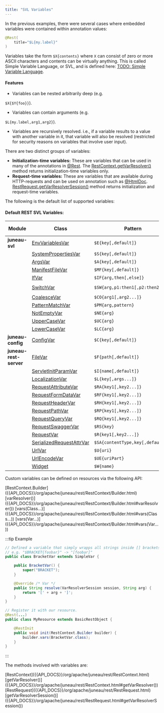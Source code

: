 ```yaml
---
title: "SVL Variables"
---
```


In the previous examples, there were several cases where embedded variables were contained within annotation values:

```java
@Rest(
    title="$L{my.label}"
)
```

Variables take the form `$X{contents}` where `X` can consist of zero or more ASCII characters and contents can be
virtually anything.
This is called Simple Variable Language, or SVL, and is defined here: [TODO: Simple Variable Language](TODO.md).

#### Features

- Variables can be nested arbitrarily deep (e.g.

`$X{$Y{foo}}`).

- Variables can contain arguments (e.g.

`$L{my.label,arg1,arg2}`).

- Variables are recursively resolved.
  i.e., if a variable results to a value with another variable in it, that variable will also be resolved (restricted for security reasons on variables that involve user input).

There are two distinct groups of variables:

- **Initialization-time variables:** These are variables that can be used in many of the annotations in [@Rest]({{API_DOCS}}/org/apache/juneau/rest/annotation/Rest.html). The [RestContext.getVarResolver()]({{API_DOCS}}/org/apache/juneau/rest/RestContext.html#getVarResolver()) method returns initialization-time variables only.
- **Request-time variables:** These are variables that are available during HTTP-requests and can be used on annotation such as [@HtmlDoc]({{API_DOCS}}/org/apache/juneau/html/annotation/HtmlDoc.html). [RestRequest.getVarResolverSession()]({{API_DOCS}}/org/apache/juneau/rest/RestRequest.html#getVarResolverSession()) method returns initialization and request-time variables.

The following is the default list of supported variables:

#### Default REST SVL Variables:

| Module | Class | Pattern | Initialization time | Request time | Examples |
|--------|-------|---------|-------------------|--------------|----------|
| **juneau-svl** | [EnvVariablesVar]({{API_DOCS}}/org/apache/juneau/svl/vars/EnvVariablesVar.html) | `$E{key[,default]}` | yes | yes | `$E{PATH}` |
| | [SystemPropertiesVar]({{API_DOCS}}/org/apache/juneau/svl/vars/SystemPropertiesVar.html) | `$S{key[,default]}` | yes | yes | `$S{java.home}` |
| | [ArgsVar]({{API_DOCS}}/org/apache/juneau/svl/vars/ArgsVar.html) | `$A{key[,default]}` | yes | yes | `$A{foo,null}` |
| | [ManifestFileVar]({{API_DOCS}}/org/apache/juneau/svl/vars/ManifestFileVar.html) | `$MF{key[,default]}` | yes | yes | `$MF{Main-Class}` |
| | [IfVar]({{API_DOCS}}/org/apache/juneau/svl/vars/IfVar.html) | `$IF{arg,then[,else]}` | yes | yes | `$IF{$S{my.boolean.property},foo,bar}` |
| | [SwitchVar]({{API_DOCS}}/org/apache/juneau/svl/vars/SwitchVar.html) | `$SW{arg,p1:then1[,p2:then2...]}` | yes | yes | `$SW{$S{os.name},*win*:Windows,*:Something else}` |
| | [CoalesceVar]({{API_DOCS}}/org/apache/juneau/svl/vars/CoalesceVar.html) | `$CO{arg1[,arg2...]}` | yes | yes | `$CO{$S{my.property},$E{my.property},n/a}` |
| | [PatternMatchVar]({{API_DOCS}}/org/apache/juneau/svl/vars/PatternMatchVar.html) | `$PM{arg,pattern}` | yes | yes | `$PM{$S{os.name},*win*}` |
| | [NotEmptyVar]({{API_DOCS}}/org/apache/juneau/svl/vars/NotEmptyVar.html) | `$NE{arg}` | yes | yes | `$NE{$S{foo}}` |
| | [UpperCaseVar]({{API_DOCS}}/org/apache/juneau/svl/vars/UpperCaseVar.html) | `$UC{arg}` | yes | yes | `$UC{$S{foo}}` |
| | [LowerCaseVar]({{API_DOCS}}/org/apache/juneau/svl/vars/LowerCaseVar.html) | `$LC{arg}` | yes | yes | `$LC{$S{foo}}` |
| **juneau-config** | [ConfigVar]({{API_DOCS}}/org/apache/juneau/config/vars/ConfigVar.html) | `$C{key[,default]}` | yes | yes | `$C{REST/staticFiles}` |
| **juneau-rest-server** | [FileVar]({{API_DOCS}}/org/apache/juneau/rest/vars/FileVar.html) | `$F{path[,default]}` | yes | yes | `$F{resources/MyAsideMessage.html, Oops not found!}` |
| | [ServletInitParamVar]({{API_DOCS}}/org/apache/juneau/rest/vars/ServletInitParamVar.html) | `$I{name[,default]}` | yes | yes | `$I{my.param}` |
| | [LocalizationVar]({{API_DOCS}}/org/apache/juneau/rest/vars/LocalizationVar.html) | `$L{key[,args...]}` | no | yes | `$L{MyMessage,foo,bar}` |
| | [RequestAttributeVar]({{API_DOCS}}/org/apache/juneau/rest/vars/RequestAttributeVar.html) | `$RA{key1[,key2...]}` | no | yes | `$RA{attrName}` |
| | [RequestFormDataVar]({{API_DOCS}}/org/apache/juneau/rest/vars/RequestFormDataVar.html) | `$RF{key1[,key2...]}` | no | yes | `$RF{paramName}` |
| | [RequestHeaderVar]({{API_DOCS}}/org/apache/juneau/rest/vars/RequestHeaderVar.html) | `$RH{key1[,key2...]}` | no | yes | `$RH{Header-Name}` |
| | [RequestPathVar]({{API_DOCS}}/org/apache/juneau/rest/vars/RequestPathVar.html) | `$RP{key1[,key2...]}` | no | yes | `$RP{pathVar}` |
| | [RequestQueryVar]({{API_DOCS}}/org/apache/juneau/rest/vars/RequestQueryVar.html) | `$RQ{key1[,key2...]}` | no | yes | `$RQ{paramName}` |
| | [RequestSwaggerVar]({{API_DOCS}}/org/apache/juneau/rest/vars/RequestSwaggerVar.html) | `$RS{key}` | no | yes | `$RS{title}` |
| | [RequestVar]({{API_DOCS}}/org/apache/juneau/rest/vars/RequestVar.html) | `$R{key1[,key2...]}` | no | yes | `$R{contextPath}` |
| | [SerializedRequestAttrVar]({{API_DOCS}}/org/apache/juneau/rest/vars/SerializedRequestAttrVar.html) | `$SA{contentType,key[,default]}` | no | yes | `$SA{application/json,$RA{foo}}` |
| | [UrlVar]({{API_DOCS}}/org/apache/juneau/rest/vars/UrlVar.html) | `$U{uri}` | no | yes | `$U{servlet:/foo}` |
| | [UrlEncodeVar]({{API_DOCS}}/org/apache/juneau/rest/vars/UrlEncodeVar.html) | `$UE{uriPart}` | yes | yes | `$U{servlet:/foo?bar=$UE{$RA{bar}}}` |
| | [Widget]({{API_DOCS}}/org/apache/juneau/rest/widget/Widget.html) | `$W{name}` | no | yes | `$W{MenuItemWidget}` |

Custom variables can be defined on resources via the following API:

<tree>
<node-0><java-class>[RestContext.Builder]({{API_DOCS}}/org/apache/juneau/rest/RestContext/Builder.html)</java-class></node-0>
<node-1><java-method>[varResolver()]({{API_DOCS}}/org/apache/juneau/rest/RestContext/Builder.html#varResolver())</java-method></node-1>
<node-1><java-method>[vars(Class...)]({{API_DOCS}}/org/apache/juneau/rest/RestContext/Builder.html#vars(Class...))</java-method></node-1>
<node-1><java-method>[vars(Var...)]({{API_DOCS}}/org/apache/juneau/rest/RestContext/Builder.html#vars(Var...))</java-method></node-1>
</tree>

:::tip Example
```java
// Defined a variable that simply wrapps all strings inside [] brackets.
// e.g. "$BRACKET{foobar}" -> "[foobar]"
public class BracketVar extends SimpleVar {

    public BracketVar() {
        super("BRACKET");
    }

    @Override /* Var */
    public String resolve(VarResolverSession session, String arg) {
        return '[' + arg + ']';
    }
}

// Register it with our resource.
@Rest(...)
public class MyResource extends BasicRestObject {

    @RestInit
    public void init(RestContext.Builder builder) {
        builder.vars(BracketVar.class);
    }
}
```
:::

The methods involved with variables are:

<tree>
<node-0><java-class>[RestContext]({{API_DOCS}}/org/apache/juneau/rest/RestContext.html)</java-class></node-0>
<node-1><java-method>[getVarResolver()]({{API_DOCS}}/org/apache/juneau/rest/RestContext.html#getVarResolver())</java-method></node-1>
<node-0><java-class>[RestRequest]({{API_DOCS}}/org/apache/juneau/rest/RestRequest.html)</java-class></node-0>
<node-1><java-method>[getVarResolverSession()]({{API_DOCS}}/org/apache/juneau/rest/RestRequest.html#getVarResolverSession())</java-method></node-1>
</tree>

